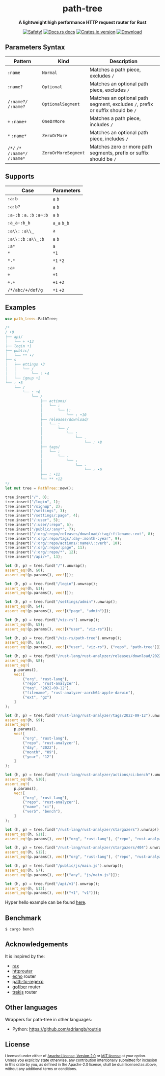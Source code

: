 <h1 align="center">path-tree</h1>

<div align="center">
  <p><strong>A lightweight high performance HTTP request router for Rust</strong></p>
</div>

<div align="center">
  <!-- Safety docs -->
  <a href="/">
    <img src="https://img.shields.io/badge/-safety!-success?style=flat-square" alt="Safety!" /></a>
  <!-- Docs.rs docs -->
  <a href="https://docs.rs/path-tree">
    <img src="https://img.shields.io/badge/docs-latest-blue.svg?style=flat-square"
      alt="Docs.rs docs" /></a>
  <!-- Crates version -->
  <a href="https://crates.io/crates/path-tree">
    <img src="https://img.shields.io/crates/v/path-tree.svg?style=flat-square"
    alt="Crates.io version" /></a>
  <!-- Downloads -->
  <a href="https://crates.io/crates/path-tree">
    <img src="https://img.shields.io/crates/d/path-tree.svg?style=flat-square"
      alt="Download" /></a>
</div>

## Parameters Syntax

| Pattern                         | Kind                | Description                                                                    |
| ------------------------------- | ------------------- | ------------------------------------------------------------------------------ |
| `:name`                         | `Normal`            | Matches a path piece, excludes `/`                                             |
| `:name?`                        | `Optional`          | Matches an optional path piece, excludes `/`                                   |
| `/:name?/` `/:name?`            | `OptionalSegment`   | Matches an optional path segment, excludes `/`, prefix or suffix should be `/` |
| `+` `:name+`                    | `OneOrMore`         | Matches a path piece, includes `/`                                             |
| `*` `:name*`                    | `ZeroOrMore`        | Matches an optional path piece, includes `/`                                   |
| `/*/` `/*` `/:name*/` `/:name*` | `ZeroOrMoreSegment` | Matches zero or more path segments, prefix or suffix should be `/`             |

## Supports

| Case                    | Parameters  |
| ----------------------- | ----------- |
| `:a:b`                  | `a` `b`     |
| `:a:b?`                 | `a` `b`     |
| `:a-:b` `:a.:b` `:a~:b` | `a` `b`     |
| `:a_a-:b_b`             | `a_a` `b_b` |
| `:a\\:` `:a\\_`         | `a`         |
| `:a\\::b` `:a\\_:b`     | `a` `b`     |
| `:a*`                   | `a`         |
| `*`                     | `*1`        |
| `*.*`                   | `*1` `*2`   |
| `:a+`                   | `a`         |
| `+`                     | `+1`        |
| `+.+`                   | `+1` `+2`   |
| `/*/abc/+/def/g`        | `*1` `+2`   |

## Examples

```rust
use path_tree::PathTree;

/*
/ •0
├── api/
│   └── + •13
├── login •1
├── public/
│   └── ** •7
├── s
│   ├── ettings •3
│   │   └── /
│   │       └── : •4
│   └── ignup •2
└── : •5
    └── /
        └── : •6
            └── /
                ├── actions/
                │   └── :
                │       └── \:
                │           └── : •10
                ├── releases/download/
                │   └── :
                │       └── /
                │           └── :
                │               └── .
                │                   └── : •8
                ├── tags/
                │   └── :
                │       └── -
                │           └── :
                │               └── -
                │                   └── : •9
                ├── : •11
                └── ** •12
*/
let mut tree = PathTree::new();

tree.insert("/", 0);
tree.insert("/login", 1);
tree.insert("/signup", 2);
tree.insert("/settings", 3);
tree.insert("/settings/:page", 4);
tree.insert("/:user", 5);
tree.insert("/:user/:repo", 6);
tree.insert("/public/:any*", 7);
tree.insert("/:org/:repo/releases/download/:tag/:filename.:ext", 8);
tree.insert("/:org/:repo/tags/:day-:month-:year", 9);
tree.insert("/:org/:repo/actions/:name\\::verb", 10);
tree.insert("/:org/:repo/:page", 11);
tree.insert("/:org/:repo/*", 12);
tree.insert("/api/+", 13);

let (h, p) = tree.find("/").unwrap();
assert_eq!(h, &0);
assert_eq!(p.params(), vec![]);

let (h, p) = tree.find("/login").unwrap();
assert_eq!(h, &1);
assert_eq!(p.params(), vec![]);

let (h, p) = tree.find("/settings/admin").unwrap();
assert_eq!(h, &4);
assert_eq!(p.params(), vec![("page", "admin")]);

let (h, p) = tree.find("/viz-rs").unwrap();
assert_eq!(h, &5);
assert_eq!(p.params(), vec![("user", "viz-rs")]);

let (h, p) = tree.find("/viz-rs/path-tree").unwrap();
assert_eq!(h, &6);
assert_eq!(p.params(), vec![("user", "viz-rs"), ("repo", "path-tree")]);

let (h, p) = tree.find("/rust-lang/rust-analyzer/releases/download/2022-09-12/rust-analyzer-aarch64-apple-darwin.gz").unwrap();
assert_eq!(h, &8);
assert_eq!(
    p.params(),
    vec![
        ("org", "rust-lang"),
        ("repo", "rust-analyzer"),
        ("tag", "2022-09-12"),
        ("filename", "rust-analyzer-aarch64-apple-darwin"),
        ("ext", "gz")
    ]
);

let (h, p) = tree.find("/rust-lang/rust-analyzer/tags/2022-09-12").unwrap();
assert_eq!(h, &9);
assert_eq!(
    p.params(),
    vec![
        ("org", "rust-lang"),
        ("repo", "rust-analyzer"),
        ("day", "2022"),
        ("month", "09"),
        ("year", "12")
    ]
);

let (h, p) = tree.find("/rust-lang/rust-analyzer/actions/ci:bench").unwrap();
assert_eq!(h, &10);
assert_eq!(
    p.params(),
    vec![
        ("org", "rust-lang"),
        ("repo", "rust-analyzer"),
        ("name", "ci"),
        ("verb", "bench"),
    ]
);

let (h, p) = tree.find("/rust-lang/rust-analyzer/stargazers").unwrap();
assert_eq!(h, &11);
assert_eq!(p.params(), vec![("org", "rust-lang"), ("repo", "rust-analyzer"), ("page", "stargazers")]);

let (h, p) = tree.find("/rust-lang/rust-analyzer/stargazers/404").unwrap();
assert_eq!(h, &12);
assert_eq!(p.params(), vec![("org", "rust-lang"), ("repo", "rust-analyzer"), ("*1", "stargazers/404")]);

let (h, p) = tree.find("/public/js/main.js").unwrap();
assert_eq!(h, &7);
assert_eq!(p.params(), vec![("any", "js/main.js")]);

let (h, p) = tree.find("/api/v1").unwrap();
assert_eq!(h, &13);
assert_eq!(p.params(), vec![("+1", "v1")]);
```

Hyper hello example can be found [here](examples/hello.rs).

## Benchmark

```shell
$ cargo bench
```

## Acknowledgements

It is inspired by the:

- [rax]
- [httprouter]
- [echo] router
- [path-to-regexp]
- [gofiber] router
- [trekjs] router

## Other languages

Wrappers for path-tree in other languages:

- Python: https://github.com/adriangb/routrie

## License

<sup>
Licensed under either of <a href="LICENSE-APACHE">Apache License, Version
2.0</a> or <a href="LICENSE-MIT">MIT license</a> at your option.
</sup>

<br>

<sub>
Unless you explicitly state otherwise, any contribution intentionally submitted
for inclusion in this crate by you, as defined in the Apache-2.0 license, shall
be dual licensed as above, without any additional terms or conditions.
</sub>

[radix tree]: https://github.com/viz-rs/radix-tree
[rax]: https://github.com/antirez/rax
[httprouter]: https://github.com/julienschmidt/httprouter
[path-to-regexp]: https://github.com/pillarjs/path-to-regexp
[echo]: https://github.com/labstack/echo
[gofiber]: https://github.com/gofiber/fiber
[trekjs]: https://github.com/trekjs/router
